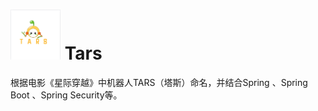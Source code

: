 # <img src="docs/images/tars_logo.png" width="80" height="80"/> Tars
根据电影《星际穿越》中机器人TARS（塔斯）命名，并结合Spring 、Spring Boot 、Spring Security等。
